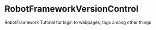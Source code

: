 # RobotFrameworkVersionControl

RobotFramework Tutorial for login to webpages, tags among other things
